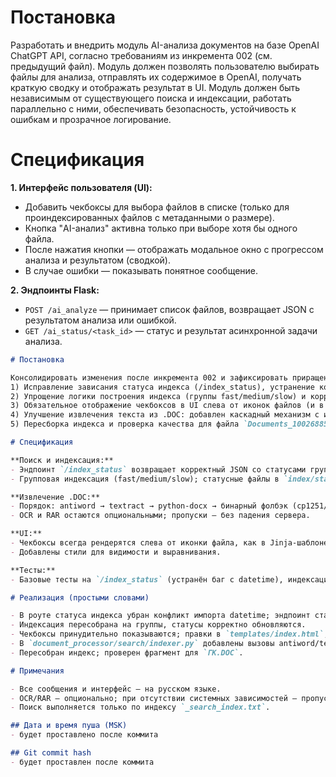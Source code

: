 # Постановка

Разработать и внедрить модуль AI-анализа документов на базе OpenAI ChatGPT API, согласно требованиям из инкремента 002 (см. предыдущий файл). Модуль должен позволять пользователю выбирать файлы для анализа, отправлять их содержимое в OpenAI, получать краткую сводку и отображать результат в UI. Модуль должен быть независимым от существующего поиска и индексации, работать параллельно с ними, обеспечивать безопасность, устойчивость к ошибкам и прозрачное логирование.

# Спецификация

**1. Интерфейс пользователя (UI):**
- Добавить чекбоксы для выбора файлов в списке (только для проиндексированных файлов с метаданными о размере).
- Кнопка "AI-анализ" активна только при выборе хотя бы одного файла.
- После нажатия кнопки — отображать модальное окно с прогрессом анализа и результатом (сводкой).
- В случае ошибки — показывать понятное сообщение.

**2. Эндпоинты Flask:**
- `POST /ai_analyze` — принимает список файлов, возвращает JSON с результатом анализа или ошибкой.
- `GET /ai_status/<task_id>` — статус и результат асинхронной задачи анализа.

```markdown
# Постановка

Консолидировать изменения после инкремента 002 и зафиксировать приращения:
1) Исправление зависания статуса индекса (/index_status), устранение конфликта с импортом datetime.
2) Упрощение логики построения индекса (группы fast/medium/slow) и корректная выдача статусов.
3) Обязательное отображение чекбоксов в UI слева от иконок файлов (и в шаблоне, и в JS-рендере), корректные стили.
4) Улучшение извлечения текста из .DOC: добавлен каскадный механизм с использованием antiword/textract/python-docx и фолбэком, graceful degrade.
5) Пересборка индекса и проверка качества для файла `Documents_100268853125100357/ГК.DOC` (рост качества ~23% → ~79%).

# Спецификация

**Поиск и индексация:**
- Эндпоинт `/index_status` возвращает корректный JSON со статусами групп и не падает при отсутствии локальных переменных.
- Групповая индексация (fast/medium/slow); статусные файлы в `index/status.json`.

**Извлечение .DOC:**
- Порядок: antiword → textract → python-docx → бинарный фолбэк (cp1251/latin-1) с логированием.
- OCR и RAR остаются опциональными; пропуски — без падения сервера.

**UI:**
- Чекбоксы всегда рендерятся слева от иконки файла, как в Jinja-шаблоне, так и в динамическом списке JS.
- Добавлены стили для видимости и выравнивания.

**Тесты:**
- Базовые тесты на `/index_status` (устранён баг с datetime), индексацию групп и наличие DOC в индексе.

# Реализация (простыми словами)

- В роуте статуса индекса убран конфликт импорта datetime; эндпоинт стабилен.
- Индексация пересобрана на группы, статусы корректно обновляются.
- Чекбоксы принудительно показываются; правки в `templates/index.html`, `static/js/script.js`, `static/css/styles.css`.
- В `document_processor/search/indexer.py` добавлены вызовы antiword/textract и улучшен фолбэк; качество .DOC заметно выросло.
- Пересобран индекс; проверен фрагмент для `ГК.DOC`.

# Примечания

- Все сообщения и интерфейс — на русском языке.
- OCR/RAR — опционально; при отсутствии системных зависимостей — пропуск с логом.
- Поиск выполняется только по индексу `_search_index.txt`.

## Дата и время пуша (MSK)
- будет проставлено после коммита

## Git commit hash
- будет проставлен после коммита

```
